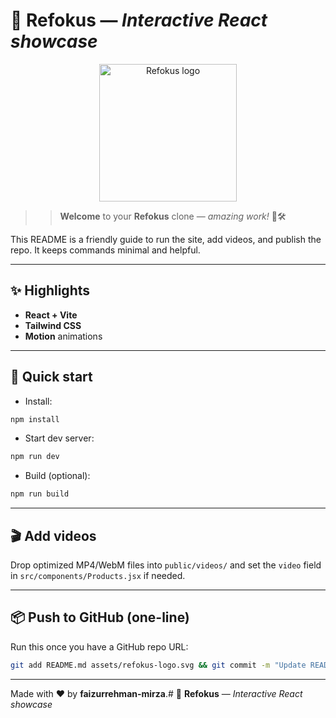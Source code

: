 # 🎉 **Refokus** — _Interactive React showcase_

<p align="center">
  <img src="./assets/refokus-logo.svg" alt="Refokus logo" width="220" />
</p>

>> **Welcome** to your **Refokus** clone — *amazing work!* 🎨🛠️

This README is a friendly guide to run the site, add videos, and publish the repo. It keeps commands minimal and helpful.

---

## ✨ Highlights

- **React + Vite**
- **Tailwind CSS**
- **Motion** animations

---

## 🚀 Quick start

- Install:

```bash
npm install
```

- Start dev server:

```bash
npm run dev
```

- Build (optional):

```bash
npm run build
```

---

## 🎬 Add videos

Drop optimized MP4/WebM files into `public/videos/` and set the `video` field in `src/components/Products.jsx` if needed.

---

## 📦 Push to GitHub (one-line)

Run this once you have a GitHub repo URL:

```bash
git add README.md assets/refokus-logo.svg && git commit -m "Update README" && git push
```

---

Made with ❤️ by **faizurrehman-mirza**.# 🎉 **Refokus** — _Interactive React showcase_

